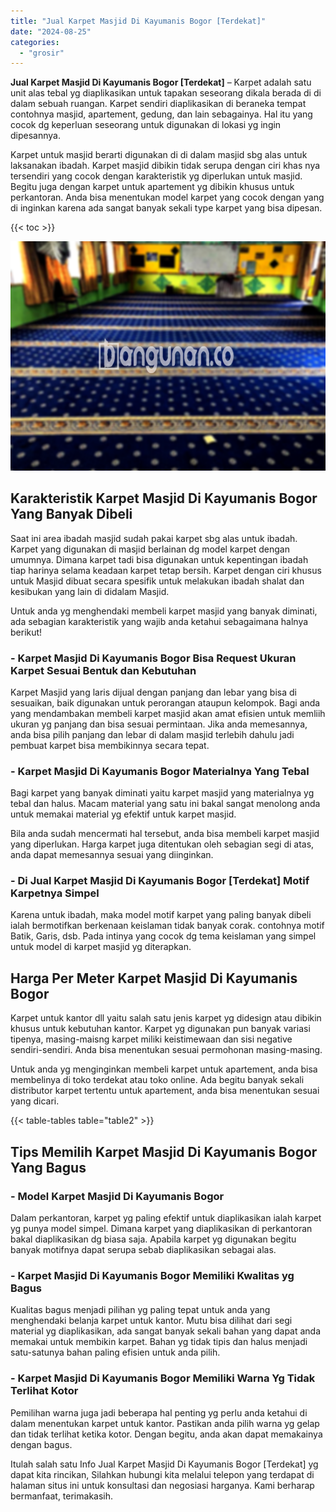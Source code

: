 ```yaml
---
title: "Jual Karpet Masjid Di Kayumanis Bogor [Terdekat]"
date: "2024-08-25"
categories: 
  - "grosir"
---
```


**Jual Karpet Masjid Di Kayumanis Bogor \[Terdekat\]** – Karpet adalah satu unit alas tebal yg diaplikasikan untuk tapakan seseorang dikala berada di di dalam sebuah ruangan. Karpet sendiri diaplikasikan di beraneka tempat contohnya masjid, apartement, gedung, dan lain sebagainya. Hal itu yang cocok dg keperluan seseorang untuk digunakan di lokasi yg ingin dipesannya.

Karpet untuk masjid berarti digunakan di di dalam masjid sbg alas untuk laksanakan ibadah. Karpet masjid dibikin tidak serupa dengan ciri khas nya tersendiri yang cocok dengan karakteristik yg diperlukan untuk masjid. Begitu juga dengan karpet untuk apartement yg dibikin khusus untuk perkantoran. Anda bisa menentukan model karpet yang cocok dengan yang di inginkan karena ada sangat banyak sekali type karpet yang bisa dipesan.

{{< toc >}}

![Jual Karpet Masjid Di Kayumanis Bogor [Terdekat]](/images/grosir-karpet-murah-59.png)

## Karakteristik Karpet Masjid Di Kayumanis Bogor Yang Banyak Dibeli

Saat ini area ibadah masjid sudah pakai karpet sbg alas untuk ibadah. Karpet yang digunakan di masjid berlainan dg model karpet dengan umumnya. Dimana karpet tadi bisa digunakan untuk kepentingan ibadah tiap harinya selama keadaan karpet tetap bersih. Karpet dengan ciri khusus untuk Masjid dibuat secara spesifik untuk melakukan ibadah shalat dan kesibukan yang lain di didalam Masjid.

Untuk anda yg menghendaki membeli karpet masjid yang banyak diminati, ada sebagian karakteristik yang wajib anda ketahui sebagaimana halnya berikut!

### \- Karpet Masjid Di Kayumanis Bogor Bisa Request Ukuran Karpet Sesuai Bentuk dan Kebutuhan

Karpet Masjid yang laris dijual dengan panjang dan lebar yang bisa di sesuaikan, baik digunakan untuk perorangan ataupun kelompok. Bagi anda yang mendambakan membeli karpet masjid akan amat efisien untuk memliih ukuran yg panjang dan bisa sesuai permintaan. Jika anda memesannya, anda bisa pilih panjang dan lebar di dalam masjid terlebih dahulu jadi pembuat karpet bisa membikinnya secara tepat.

### \- Karpet Masjid Di Kayumanis Bogor Materialnya Yang Tebal

Bagi karpet yang banyak diminati yaitu karpet masjid yang materialnya yg tebal dan halus. Macam material yang satu ini bakal sangat menolong anda untuk memakai material yg efektif untuk karpet masjid.

Bila anda sudah mencermati hal tersebut, anda bisa membeli karpet masjid yang diperlukan. Harga karpet juga ditentukan oleh sebagian segi di atas, anda dapat memesannya sesuai yang diinginkan.

### \- Di Jual Karpet Masjid Di Kayumanis Bogor \[Terdekat\] Motif Karpetnya Simpel

Karena untuk ibadah, maka model motif karpet yang paling banyak dibeli ialah bermotifkan berkenaan keislaman tidak banyak corak. contohnya motif Batik, Garis, dsb. Pada intinya yang cocok dg tema keislaman yang simpel untuk model di karpet masjid yg diterapkan.

## Harga Per Meter Karpet Masjid Di Kayumanis Bogor

Karpet untuk kantor dll yaitu salah satu jenis karpet yg didesign atau dibikin khusus untuk kebutuhan kantor. Karpet yg digunakan pun banyak variasi tipenya, masing-maisng karpet miliki keistimewaan dan sisi negative sendiri-sendiri. Anda bisa menentukan sesuai permohonan masing-masing.

Untuk anda yg menginginkan membeli karpet untuk apartement, anda bisa membelinya di toko terdekat atau toko online. Ada begitu banyak sekali distributor karpet tertentu untuk apartement, anda bisa menentukan sesuai yang dicari.

{{< table-tables table="table2" >}}

## Tips Memilih Karpet Masjid Di Kayumanis Bogor Yang Bagus

### \- Model Karpet Masjid Di Kayumanis Bogor

Dalam perkantoran, karpet yg paling efektif untuk diaplikasikan ialah karpet yg punya model simpel. Dimana karpet yang diaplikasikan di perkantoran bakal diaplikasikan dg biasa saja. Apabila karpet yg digunakan begitu banyak motifnya dapat serupa sebab diaplikasikan sebagai alas.

### \- Karpet Masjid Di Kayumanis Bogor Memiliki Kwalitas yg Bagus

Kualitas bagus menjadi pilihan yg paling tepat untuk anda yang menghendaki belanja karpet untuk kantor. Mutu bisa dilihat dari segi material yg diaplikasikan, ada sangat banyak sekali bahan yang dapat anda memakai untuk membikin karpet. Bahan yg tidak tipis dan halus menjadi satu-satunya bahan paling efisien untuk anda pilih.

### \- Karpet Masjid Di Kayumanis Bogor Memiliki Warna Yg Tidak Terlihat Kotor

Pemilihan warna juga jadi beberapa hal penting yg perlu anda ketahui di dalam menentukan karpet untuk kantor. Pastikan anda pilih warna yg gelap dan tidak terlihat ketika kotor. Dengan begitu, anda akan dapat memakainya dengan bagus.

Itulah salah satu Info Jual Karpet Masjid Di Kayumanis Bogor \[Terdekat\] yg dapat kita rincikan, Silahkan hubungi kita melalui telepon yang terdapat di halaman situs ini untuk konsultasi dan negosiasi harganya. Kami berharap bermanfaat, terimakasih.
